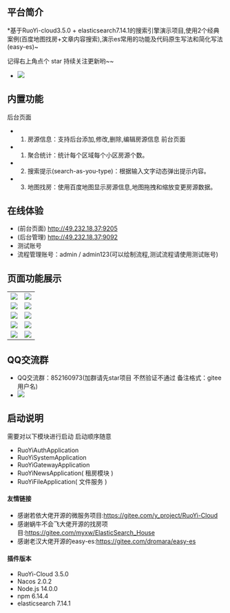 
## 平台简介
*基于RuoYi-cloud3.5.0 + elasticsearch7.14.1的搜索引擎演示项目,使用2个经典案例(百度地图找房+文章内容搜索),演示es常用的功能及代码原生写法和简化写法(easy-es)~

记得右上角点个 star 持续关注更新哟~~
* <img src="https://image-1304556315.cos.ap-beijing.myqcloud.com/star.png"/>
## 内置功能
后台页面
* 1.  房源信息：支持后台添加,修改,删除,编辑房源信息
前台页面
* 1.  聚合统计：统计每个区域每个小区房源个数。
* 2.  搜索提示(search-as-you-type)：根据输入文字动态弹出提示内容。
* 3.  地图找房：使用百度地图显示房源信息,地图拖拽和缩放变更房源数据。

## 在线体验
* (前台页面) http://49.232.18.37:9205
* (后台管理) http://49.232.18.37:9092
* 测试账号
* 流程管理账号：admin / admin123(可以绘制流程,测试流程请使用测试账号)
## 页面功能展示
<table>
    <tr>
        <td><img src="https://es7-1304556315.cos.ap-nanjing.myqcloud.com/9205_map_01.png"/></td>
        <td><img src="https://es7-1304556315.cos.ap-nanjing.myqcloud.com/9205_map_02.png"/></td>
    </tr>
    <tr>
        <td><img src="https://es7-1304556315.cos.ap-nanjing.myqcloud.com/9205_map_03.png"/></td>
        <td><img src="https://es7-1304556315.cos.ap-nanjing.myqcloud.com/9205_map_04.png"/></td>
    </tr>
    <tr>
        <td><img src="https://es7-1304556315.cos.ap-nanjing.myqcloud.com/9205_shou_01.png"/></td>
        <td><img src="https://es7-1304556315.cos.ap-nanjing.myqcloud.com/9205_shou_02.png"/></td>
    </tr>
    <tr>
        <td><img src="https://es7-1304556315.cos.ap-nanjing.myqcloud.com/9205_shou_03.png"/></td>
        <td><img src="https://es7-1304556315.cos.ap-nanjing.myqcloud.com/9205_shou_04.png"/></td>
    </tr>
    <tr>
        <td><img src="https://es7-1304556315.cos.ap-nanjing.myqcloud.com/9092_house_01.png"/></td>
        <td><img src="https://es7-1304556315.cos.ap-nanjing.myqcloud.com/9092_house_02.png"/></td>
    </tr>
</table>

## QQ交流群
* QQ交流群：852160973(加群请先star项目 不然验证不通过 备注格式：gitee用户名)
* <img src="https://image-1304556315.cos.ap-beijing.myqcloud.com/star.png"/>
## 启动说明
需要对以下模块进行启动 启动顺序随意
* RuoYiAuthApplication
* RuoYiSystemApplication
* RuoYiGatewayApplication
* RuoYiNewsApplication( 租房模块 )
* RuoYiFileApplication( 文件服务 )
#### 友情链接
* 感谢若依大佬开源的微服务项目:https://gitee.com/y_project/RuoYi-Cloud
* 感谢蜗牛不会飞大佬开源的找房项目:https://gitee.com/myxw/ElasticSearch_House
* 感谢老汉大佬开源的easy-es:https://gitee.com/dromara/easy-es
#### 插件版本
* RuoYi-Cloud 3.5.0
* Nacos 2.0.2
* Node.js 14.0.0
* npm 6.14.4
* elasticsearch 7.14.1
